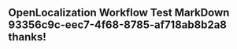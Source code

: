 <properties
ms.topic="hero-topic"
ms.test1="hero-topic"
ms.test2="test"/>

## OpenLocalization Workflow Test MarkDown 93356c9c-eec7-4f68-8785-af718ab8b2a8 thanks!
